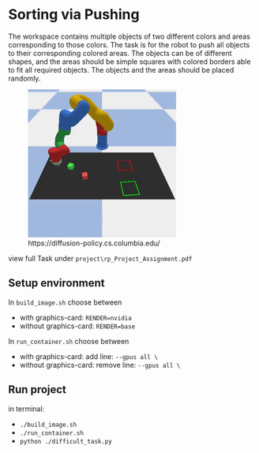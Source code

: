 # Sorting via Pushing
The workspace contains multiple objects of two different colors and areas corresponding to those colors. The task is for the robot to push all objects to their corresponding colored areas. The objects can be of different shapes, and the areas should be simple squares with colored borders able to fit all required objects. The objects and the areas should be placed randomly.

<figure>
<img src="project/block_push.gif" alt="exampleReplaceWithOurVideo" width="300"/>
<figcaption>https://diffusion-policy.cs.columbia.edu/</figcaption>
</figure>

view full Task under ``project\rp_Project_Assignment.pdf``

## Setup environment
In `build_image.sh` choose between
* with graphics-card: `RENDER=nvidia`
* without graphics-card: `RENDER=base`

In `run_container.sh` choose between
* with graphics-card: add line: `--gpus all \`
* without graphics-card: remove line: `--gpus all \`

## Run project
in terminal:
* `./build_image.sh`
* `./run_container.sh`
* `python ./difficult_task.py`